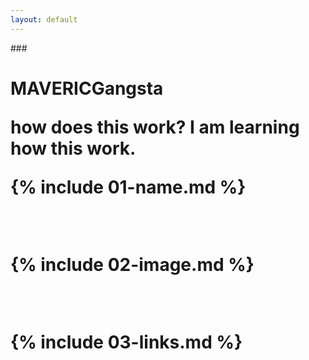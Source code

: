 ```yaml
---
layout: default
---
```


###<h1> 
  MAVERICGangsta

  how does this work? I am learning how this work. 

{% include 01-name.md %}

<br>

{% include 02-image.md %}

<br>

{% include 03-links.md %}

